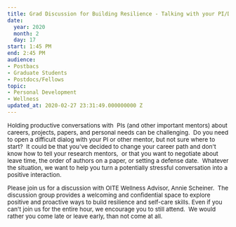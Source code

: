 ```yaml
---
title: Grad Discussion for Building Resilience - Talking with your PI/Difficult Conversations
date:
  year: 2020
  month: 2
  day: 17
start: 1:45 PM
end: 2:45 PM
audience:
- Postbacs
- Graduate Students
- Postdocs/Fellows
topic:
- Personal Development
- Wellness
updated_at: 2020-02-27 23:31:49.000000000 Z
---
```

<div markdown="1">
<span style="font-size: 10pt;">Holding productive conversations with
 PIs (and other important mentors) about careers, projects, papers, and
personal needs can be challenging.  Do you need to open a difficult
dialog with your PI or other mentor, but not sure where to start?  It
could be that you've decided to change your career path and don't know
how to tell your research mentors,  or that you want to negotiate about
leave time, the order of authors on a paper, or setting a defense date. 
Whatever the situation, we want to help you turn a potentially stressful
conversation into a positive interaction. </span>

<span style="font-size: 10pt;">Please join us for a discussion with OITE
Wellness Advisor, Annie Scheiner.  The discussion group provides a
welcoming and confidential space to explore positive and proactive ways
to build resilience and self-care skills. Even if you can\'t join us for
the entire hour, we encourage you to still attend.  We would rather you
come late or leave early, than not come at all.   </span>

<span style="font-size: 10pt;"> </span>

<span style="font-family: arial, helvetica, sans-serif; font-size:
10pt;">    </span>
</div>

 

 

 

 
